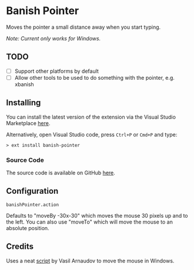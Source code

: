 # Banish Pointer

Moves the pointer a small distance away when you start typing.

_Note: Current only works for Windows._

## TODO

 - [ ] Support other platforms by default
 - [ ] Allow other tools to be used to do something with the pointer, e.g. xbanish

## Installing

You can install the latest version of the extension via the Visual Studio Marketplace [here](https://marketplace.visualstudio.com/items?itemName=Gruntfuggly.banish-pointer).

Alternatively, open Visual Studio code, press `Ctrl+P` or `Cmd+P` and type:

    > ext install banish-pointer

### Source Code

The source code is available on GitHub [here](https://github.com/Gruntfuggly/banish-pointer).

## Configuration

`banishPointer.action`

Defaults to "moveBy -30x-30" which moves the mouse 30 pixels up and to the left. You can also use "moveTo" which will move the mouse to an absolute position.

## Credits

Uses a neat [script](https://github.com/npocmaka/batch.scripts/blob/master/hybrids/.net/c/mouse.bat) by Vasil Arnaudov to move the mouse in Windows.

